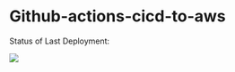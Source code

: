 # Github-actions-cicd-to-aws<br>

Status of Last Deployment: <br>

<img src="https://github.com/SergiGan/github-actions-cicd-to-aws/workflows/CI-CD-pipeline-to-AWS-elb/badge.svg?branch=master"><br>
